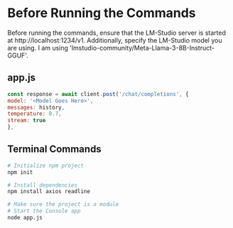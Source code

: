 # Before Running the Commands
Before running the commands, ensure that the LM-Studio server is started at http://localhost:1234/v1. 
Additionally, specify the LM-Studio model you are using. 
I am using 'lmstudio-community/Meta-Llama-3-8B-Instruct-GGUF'.

## app.js
```javascript
const response = await client.post('/chat/completions', {
model: '<Model Goes Here>',
messages: history,
temperature: 0.7,
stream: true
},
```

## Terminal Commands

```bash
# Initialize npm project
npm init

# Install dependencies
npm install axios readline

# Make sure the project is a module
# Start the Console app
node app.js
```
